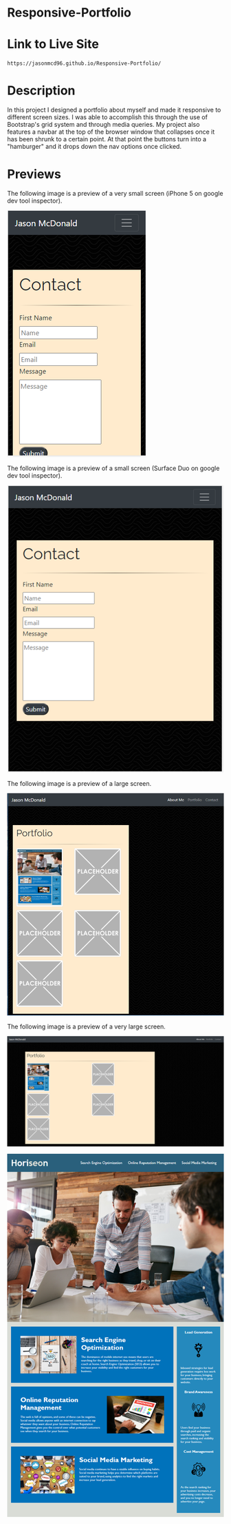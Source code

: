 # Responsive-Portfolio

# Link to Live Site

```
https://jasonmcd96.github.io/Responsive-Portfolio/
```

# Description

In this project I designed a portfolio about myself and made it responsive to different screen sizes. I was able to accomplish this through the use of Bootstrap's grid system and through media queries. My project also features a navbar at the top of the browser window that collapses once it has been shrunk to a certain point. At that point the buttons turn into a "hamburger" and it drops down the nav options once clicked.

# Previews

 The following image is a preview of a very small screen (iPhone 5 on google dev tool inspector).

![responsiveDemo1](/assets/previews/verySmall.png)

 The following image is a preview of a small screen (Surface Duo on google dev tool inspector).

![responsiveDemo2](/assets/previews/small.png)

 The following image is a preview of a large screen.

![responsiveDemo3](/assets/previews/large.png)

 The following image is a preview of a very large screen.

![responsiveDemo4](/assets/previews/veryLarge.png)

![code refactor demo](/assets/images/01-html-css-git-homework-demo.png)

